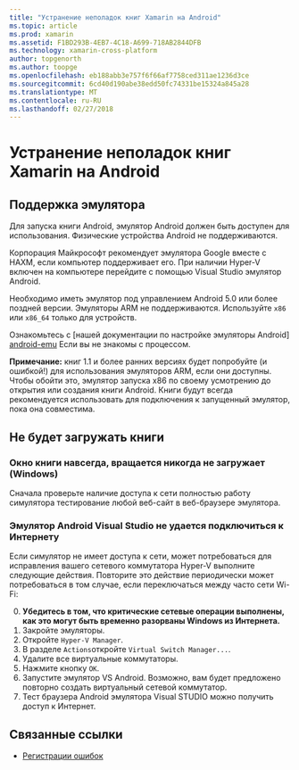 ```yaml
---
title: "Устранение неполадок книг Xamarin на Android"
ms.topic: article
ms.prod: xamarin
ms.assetid: F1BD293B-4EB7-4C18-A699-718AB2844DFB
ms.technology: xamarin-cross-platform
author: topgenorth
ms.author: toopge
ms.openlocfilehash: eb188abb3e757f6f66af7758ced311ae1236d3ce
ms.sourcegitcommit: 6cd40d190abe38edd50fc74331be15324a845a28
ms.translationtype: MT
ms.contentlocale: ru-RU
ms.lasthandoff: 02/27/2018
---
```

# <a name="troubleshooting-xamarin-workbooks-on-android"></a>Устранение неполадок книг Xamarin на Android

## <a name="emulator-support"></a>Поддержка эмулятора

Для запуска книги Android, эмулятор Android должен быть доступен для использования. Физические устройства Android не поддерживаются.

Корпорация Майкрософт рекомендует эмулятора Google вместе с HAXM, если компьютер поддерживает его.
При наличии Hyper-V включен на компьютере перейдите с помощью Visual Studio эмулятор Android.

Необходимо иметь эмулятор под управлением Android 5.0 или более поздней версии. Эмуляторы ARM не поддерживаются. Используйте `x86` или `x86_64` только для устройств.

Ознакомьтесь с [нашей документации по настройке эмуляторы Android] [ android-emu] Если вы не знакомы с процессом.

**Примечание:** книг 1.1 и более ранних версиях будет попробуйте (и ошибкой!) для использования эмуляторов ARM, если они доступны. Чтобы обойти это, эмулятор запуска x86 по своему усмотрению до открытия или создания книги Android. Книги будут всегда рекомендуется использовать для подключения к запущенный эмулятор, пока она совместима.

## <a name="workbooks-wont-load"></a>Не будет загружать книги

### <a name="workbook-window-spins-forever-never-loads-windows"></a>Окно книги навсегда, вращается никогда не загружает (Windows)

Сначала проверьте наличие доступа к сети полностью работу симулятора тестирование любой веб-сайт в веб-браузере эмулятора.

### <a name="visual-studio-android-emulator-cannot-connect-to-internet"></a>Эмулятор Android Visual Studio не удается подключиться к Интернету

Если симулятор не имеет доступа к сети, может потребоваться для исправления вашего сетевого коммутатора Hyper-V выполните следующие действия. Повторите это действие периодически может потребоваться в том случае, если переключаться между часто сети Wi-Fi:

0. **Убедитесь в том, что критические сетевые операции выполнены, как это могут быть временно разорваны Windows из Интернета.**
1. Закройте эмуляторы.
2. Откройте `Hyper-V Manager`.
3. В разделе `Actions`откройте `Virtual Switch Manager...`.
4. Удалите все виртуальные коммутаторы.
5. Нажмите кнопку `OK`.
6. Запустите эмулятор VS Android. Возможно, вам будет предложено повторно создать виртуальный сетевой коммутатор.
7. Тест браузера Android эмулятора Visual STUDIO можно получить доступ к Интернет.

[android-emu]: https://developer.xamarin.com/guides/android/deployment,_testing,_and_metrics/debug-on-emulator/


## <a name="related-links"></a>Связанные ссылки

- [Регистрации ошибок](~/tools/workbooks/install.md#reporting-bugs)
